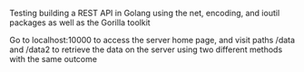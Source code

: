 Testing building a REST API in Golang using the net, encoding, and ioutil packages as well as the Gorilla toolkit

Go to localhost:10000 to access the server home page, and visit paths /data and /data2 to retrieve the data on the server using two different methods with the same outcome